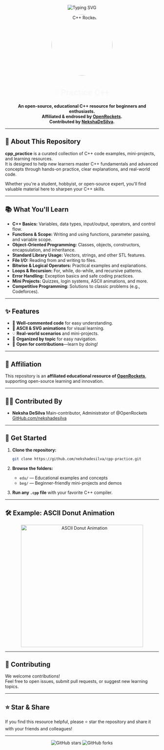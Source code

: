 <!-- Banner SVG Animation -->
<p align="center">
  <img src="https://readme-typing-svg.demolab.com?font=Fira+Code&size=36&pause=1000&color=white&center=true&vCenter=true&width=700&lines=Taste+the+C%2B%2B;by+NekshaDeSilva;Endorsed+by+OpenRockets" alt="Typing SVG" />
</p>

<p align="center">
  <img style = "border-radius:100%;"src="https://i.ibb.co/YB4ZZfRN/210044478.png" width="200" alt="C++ Rocket" />
</p>

<h1 align="center" style="font-family: 'roboto', monospace; color:rgb(248, 248, 248);">
  🚀 Practice C++
</h1>

<p align="center">
  <b>An open-source, educational C++ resource for beginners and enthusiasts.<br>
  Affiliated & endrosed by <a href="https://github.com/OpenRockets">OpenRockets</a>.<br>
  Contributed by <a href="https://github.com/nekshadesilva">NekshaDeSilva</a>.</b>
</p>

---

## 🌟 About This Repository

**cpp_practice** is a curated collection of C++ code examples, mini-projects, and learning resources.  
It is designed to help new learners master C++ fundamentals and advanced concepts through hands-on practice, clear explanations, and real-world code.

Whether you're a student, hobbyist, or open-source expert, you'll find valuable material here to sharpen your C++ skills.

---

## 📚 What You'll Learn

- **C++ Basics:** Variables, data types, input/output, operators, and control flow.
- **Functions & Scope:** Writing and using functions, parameter passing, and variable scope.
- **Object-Oriented Programming:** Classes, objects, constructors, encapsulation, and inheritance.
- **Standard Library Usage:** Vectors, strings, and other STL features.
- **File I/O:** Reading from and writing to files.
- **Bitwise & Logical Operators:** Practical examples and explanations.
- **Loops & Recursion:** For, while, do-while, and recursive patterns.
- **Error Handling:** Exception basics and safe coding practices.
- **Mini Projects:** Quizzes, login systems, ASCII animations, and more.
- **Competitive Programming:** Solutions to classic problems (e.g., Codeforces).

---

## ✨ Features

- 📝 **Well-commented code** for easy understanding.
- 🎨 **ASCII & SVG animations** for visual learning.
- 💡 **Real-world scenarios** and mini-projects.
- 📂 **Organized by topic** for easy navigation.
- 🤝 **Open for contributions**—learn by doing!

---

## 🚀 Affiliation

This repository is an **affiliated educational resource of [OpenRockets](https://github.com/OpenRockets)**, supporting open-source learning and innovation.

---

## 👨‍💻 Contributed By

- **Neksha DeSilva** 
  Main-contributor, Administrator of @OpenRockets
  [GitHub.com/nekshadesilva](https://github.com/nekshadesilva)

---

## 🌈 Get Started

1. **Clone the repository:**
   ```sh
   git clone https://github.com/nekshadesilva/cpp-practice.git
2. **Browse the folders:**  
   - `edu/` — Educational examples and concepts  
   - `beg/` — Beginner-friendly mini-projects and demos

3. **Run any `.cpp` file** with your favorite C++ compiler.

---

## 🛠️ Example: ASCII Donut Animation

<p align="center">
  <img src="https://raw.githubusercontent.com/nekshadesilva/cpp-practice/main/assets/donut.gif" width="400" alt="ASCII Donut Animation" />
</p>

---

## 🤝 Contributing

We welcome contributions!  
Feel free to open issues, submit pull requests, or suggest new learning topics.

---

## ⭐ Star & Share

If you find this resource helpful, please ⭐ star the repository and share it with your friends and colleagues!

---

<p align="center">
  <img src="https://img.shields.io/github/stars/nekshadesilva/cpp-practice?style=social" alt="GitHub stars" />
  <img src="https://img.shields.io/github/forks/nekshadesilva/cpp-practice?style=social" alt="GitHub forks" />
</p>